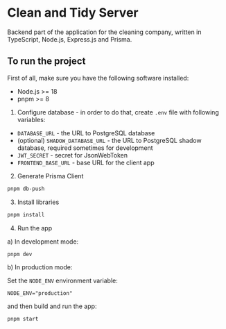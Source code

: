 # Clean and Tidy Server

Backend part of the application for the cleaning company, written in TypeScript, Node.js, Express.js and Prisma.

## To run the project

First of all, make sure you have the following software installed:
- Node.js >= 18
- pnpm >= 8


1. Configure database - in order to do that, create `.env` file with following variables:
- `DATABASE_URL` - the URL to PostgreSQL database
- (optional) `SHADOW_DATABASE_URL` - the URL to PostgreSQL shadow database, required sometimes for development
- `JWT_SECRET` - secret for JsonWebToken
- `FRONTEND_BASE_URL` - base URL for the client app

2. Generate Prisma Client
```bash
pnpm db-push
```

3. Install libraries

```bash
pnpm install
```

4. Run the app

a) In development mode:

```bash
pnpm dev
```

b) In production mode:

Set the `NODE_ENV` environment variable:

```
NODE_ENV="production"
```

and then build and run the app:

```bash
pnpm start
```



